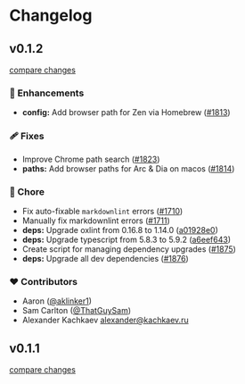 # Changelog

## v0.1.2

[compare changes](https://github.com/wxt-dev/wxt/compare/runner-v0.1.1...runner-v0.1.2)

### 🚀 Enhancements

- **config:** Add browser path for Zen via Homebrew ([#1813](https://github.com/wxt-dev/wxt/pull/1813))

### 🩹 Fixes

- Improve Chrome path search ([#1823](https://github.com/wxt-dev/wxt/pull/1823))
- **paths:** Add browser paths for Arc & Dia on macos ([#1814](https://github.com/wxt-dev/wxt/pull/1814))

### 🏡 Chore

- Fix auto-fixable `markdownlint` errors ([#1710](https://github.com/wxt-dev/wxt/pull/1710))
- Manually fix markdownlint errors ([#1711](https://github.com/wxt-dev/wxt/pull/1711))
- **deps:** Upgrade oxlint from 0.16.8 to 1.14.0 ([a01928e0](https://github.com/wxt-dev/wxt/commit/a01928e0))
- **deps:** Upgrade typescript from 5.8.3 to 5.9.2 ([a6eef643](https://github.com/wxt-dev/wxt/commit/a6eef643))
- Create script for managing dependency upgrades ([#1875](https://github.com/wxt-dev/wxt/pull/1875))
- **deps:** Upgrade all dev dependencies ([#1876](https://github.com/wxt-dev/wxt/pull/1876))

### ❤️ Contributors

- Aaron ([@aklinker1](https://github.com/aklinker1))
- Sam Carlton ([@ThatGuySam](https://github.com/ThatGuySam))
- Alexander Kachkaev <alexander@kachkaev.ru>

## v0.1.1

[compare changes](https://github.com/wxt-dev/wxt/compare/runner-v0.1.0...runner-v0.1.1)